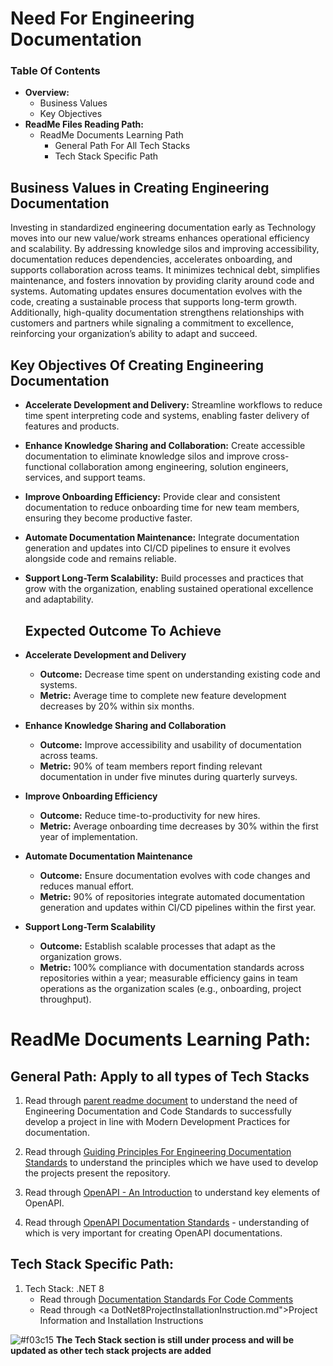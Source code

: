 # Need For Engineering Documentation

### Table Of Contents
* **Overview:** 
  - Business Values
  - Key Objectives
* **ReadMe Files Reading Path:**
  - ReadMe Documents Learning Path
    - General Path For All Tech Stacks
    - Tech Stack Specific Path

## Business Values in Creating Engineering Documentation
Investing in standardized engineering documentation early as Technology moves into our new value/work streams enhances operational efficiency and scalability. By addressing knowledge silos and improving accessibility, documentation reduces dependencies, accelerates onboarding, and supports collaboration across teams. It minimizes technical debt, simplifies maintenance, and fosters innovation by providing clarity around code and systems. Automating updates ensures documentation evolves with the code, creating a sustainable process that supports long-term growth. Additionally, high-quality documentation strengthens relationships with customers and partners while signaling a commitment to excellence, reinforcing your organization’s ability to adapt and succeed.
## Key Objectives Of Creating Engineering Documentation
* **Accelerate Development and Delivery:** Streamline workflows to reduce time spent interpreting code and systems, enabling faster delivery of features and products.

* **Enhance Knowledge Sharing and Collaboration:** Create accessible documentation to eliminate knowledge silos and improve cross-functional collaboration among engineering, solution engineers, services, and support teams.

* **Improve Onboarding Efficiency:** Provide clear and consistent documentation to reduce onboarding time for new team members, ensuring they become productive faster.

* **Automate Documentation Maintenance:** Integrate documentation generation and updates into CI/CD pipelines to ensure it evolves alongside code and remains reliable.

* **Support Long-Term Scalability:** Build processes and practices that grow with the organization, enabling sustained operational excellence and adaptability.
  ## Expected Outcome To Achieve
* **Accelerate Development and Delivery**
  - **Outcome:** Decrease time spent on understanding existing code and systems.
  - **Metric:** Average time to complete new feature development decreases by 20% within six months.

* **Enhance Knowledge Sharing and Collaboration**
  - **Outcome:** Improve accessibility and usability of documentation across teams.
  - **Metric:** 90% of team members report finding relevant documentation in under five minutes during quarterly surveys.

* **Improve Onboarding Efficiency**
  - **Outcome:** Reduce time-to-productivity for new hires.
  - **Metric:** Average onboarding time decreases by 30% within the first year of implementation.

* **Automate Documentation Maintenance**
  - **Outcome:** Ensure documentation evolves with code changes and reduces manual effort.
  - **Metric:** 90% of repositories integrate automated documentation generation and updates within CI/CD pipelines within the first year.

* **Support Long-Term Scalability**
  - **Outcome:** Establish scalable processes that adapt as the organization grows.
  - **Metric:** 100% compliance with documentation standards across repositories within a year; measurable efficiency gains in team operations as the organization scales (e.g., onboarding, project throughput).
  
# ReadMe Documents Learning Path:

## General Path: Apply to all types of Tech Stacks

1. Read through <a href="README.md">parent readme document</a> to understand the need of Engineering Documentation and Code Standards to successfully develop a project in line with Modern Development Practices for documentation.
     
2. Read through <a href="EngineeringDocumentationStandards_GuidingPrinciples_ReadMe.md">Guiding Principles For Engineering Documentation Standards<a> to understand the principles which we have used to develop the projects present the repository.
 
3. Read through <a href="OpenAPIIntroduction_ReadMe.md">OpenAPI - An Introduction</a> to understand key elements of OpenAPI.

4. Read through <a href="OpenAPIStandards_ReadMe.md">OpenAPI Documentation Standards</a> - understanding of which is very important for creating OpenAPI documentations.

## Tech Stack Specific Path:

1. Tech Stack: .NET 8   
     - Read through <a href="CodeCommentsStandardsDorNet8.md">Documentation Standards For Code Comments</a>
     - Read through <a DotNet8ProjectInstallationInstruction.md">Project Information and Installation Instructions</a>

![#f03c15](https://placehold.co/15x15/f03c15/f03c15.png)
  **The Tech Stack section is still under process and will be updated as other tech stack projects are added**
